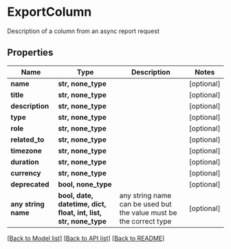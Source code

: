 # ExportColumn

Description of a column from an async report request

## Properties
Name | Type | Description | Notes
------------ | ------------- | ------------- | -------------
**name** | **str, none_type** |  | [optional] 
**title** | **str, none_type** |  | [optional] 
**description** | **str, none_type** |  | [optional] 
**type** | **str, none_type** |  | [optional] 
**role** | **str, none_type** |  | [optional] 
**related_to** | **str, none_type** |  | [optional] 
**timezone** | **str, none_type** |  | [optional] 
**duration** | **str, none_type** |  | [optional] 
**currency** | **str, none_type** |  | [optional] 
**deprecated** | **bool, none_type** |  | [optional] 
**any string name** | **bool, date, datetime, dict, float, int, list, str, none_type** | any string name can be used but the value must be the correct type | [optional]

[[Back to Model list]](../README.md#documentation-for-models) [[Back to API list]](../README.md#documentation-for-api-endpoints) [[Back to README]](../README.md)


